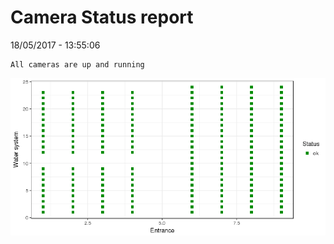 Camera Status report
================
18/05/2017 - 13:55:06

    All cameras are up and running

![](camreport_files/figure-markdown_github/unnamed-chunk-2-1.png)

